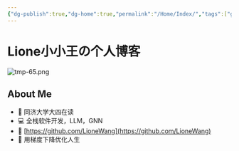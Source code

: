 ```yaml
---
{"dg-publish":true,"dg-home":true,"permalink":"/Home/Index/","tags":["gardenEntry"],"dgPassFrontmatter":true}
---
```


# Lione小小王の个人博客
![tmp-65.png](/img/user/Assets/attachments/tmp/tmp-65.png)
## About Me

- 🏫 同济大学大四在读
- 💻 全栈软件开发，LLM，GNN
- 🔗 [https://github.com/LioneWang](https://github.com/LioneWang)
- 🍵 用梯度下降优化人生
